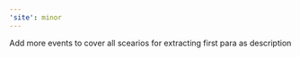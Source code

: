 ```yaml
---
'site': minor
---
```


Add more events to cover all scearios for extracting first para as description
